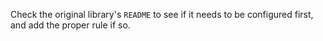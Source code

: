 Check the original library's `README` to see if it needs to be configured first, and add the proper rule if so.
